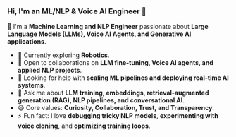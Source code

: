 ### Hi, I'm an ML/NLP & Voice AI Engineer 👋

🔭 I'm a **Machine Learning and NLP Engineer** passionate about **Large Language Models (LLMs), Voice AI Agents, and Generative AI applications**.  
- 🌱 Currently exploring **Robotics**.  
- 👯 Open to collaborations on **LLM fine-tuning, Voice AI agents, and applied NLP projects**.  
- 🤔 Looking for help with **scaling ML pipelines and deploying real-time AI systems**.  
- 💬 Ask me about **LLM training, embeddings, retrieval-augmented generation (RAG), NLP pipelines, and conversational AI**.  
- 😄 Core values: **Curiosity, Collaboration, Trust, and Transparency**.  
- ⚡ Fun fact: I love **debugging tricky NLP models**, **experimenting with voice cloning**, and **optimizing training loops**.  

  



<!--
Previously, I've worked on [Polkadot](https://polkadot.com/), [Ethereum](https://ethereum.org), [Solana](https://solana.com), [Aptos](https://aptoslabs.com), [Stellar](https://stellar.org), [TON](https://ton.org), ....
**rustielin/rustielin** is a ✨ _special_ ✨ repository because its `README.md` (this file) appears on your GitHub profile.

Here are some ideas to get you started:
at [Aptos Labs](https://aptoslabs.com)
- 🔭 I'm currently working on ...
- 🌱 I'm currently learning ...
- 👯 I'm looking to collaborate on ...
- 🤔 I'm looking for help with ...
- 💬 Ask me about ...
- 📫 How to reach me: ...
- 😄 Pronouns: ...
- ⚡ Fun fact: ...
  ![](https://komarev.com/ghpvc/?username=spectrecoder7&color=brightgreen)
-->
